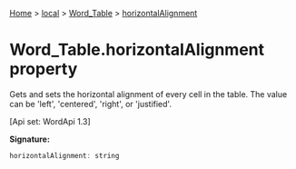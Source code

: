 [Home](./index) &gt; [local](local.md) &gt; [Word\_Table](local.word_table.md) &gt; [horizontalAlignment](local.word_table.horizontalalignment.md)

# Word\_Table.horizontalAlignment property

Gets and sets the horizontal alignment of every cell in the table. The value can be 'left', 'centered', 'right', or 'justified'. 

 \[Api set: WordApi 1.3\]

**Signature:**
```javascript
horizontalAlignment: string
```
